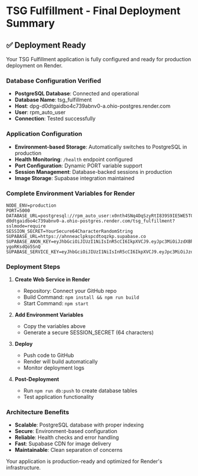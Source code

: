 # TSG Fulfillment - Final Deployment Summary

## ✅ Deployment Ready

Your TSG Fulfillment application is fully configured and ready for production deployment on Render.

### Database Configuration Verified
- **PostgreSQL Database**: Connected and operational
- **Database Name**: tsg_fulfillment
- **Host**: dpg-d0dtgaidbo4c739abnv0-a.ohio-postgres.render.com
- **User**: rpm_auto_user
- **Connection**: Tested successfully

### Application Configuration
- **Environment-based Storage**: Automatically switches to PostgreSQL in production
- **Health Monitoring**: `/health` endpoint configured
- **Port Configuration**: Dynamic PORT variable support
- **Session Management**: Database-backed sessions in production
- **Image Storage**: Supabase integration maintained

### Complete Environment Variables for Render

```
NODE_ENV=production
PORT=5000
DATABASE_URL=postgresql://rpm_auto_user:x0nth4SNq4DqSzyRtI839S9IE5WE5TG6@dpg-d0dtgaidbo4c739abnv0-a.ohio-postgres.render.com/tsg_fulfillment?sslmode=require
SESSION_SECRET=YourSecure64CharacterRandomString
SUPABASE_URL=https://ahnneaclpkspcdtoqzkp.supabase.co
SUPABASE_ANON_KEY=eyJhbGciOiJIUzI1NiIsInR5cCI6IkpXVCJ9.eyJpc3MiOiJzdXBhYmFzZSIsInJlZiI6ImFobm5lYWNscGtzcGNkdG9xemtwIiwicm9sZSI6ImFub24iLCJpYXQiOjE3NDQ3MzgzNDcsImV4cCI6MjA2MDMxNDM0N30.3xfgsXV391EQynu_1PaSldkDiMf12-ygoRKsdQo5SnQ
SUPABASE_SERVICE_KEY=eyJhbGciOiJIUzI1NiIsInR5cCI6IkpXVCJ9.eyJpc3MiOiJzdXBhYmFzZSIsInJlZiI6ImFobm5lYWNscGtzcGNkdG9xemtwIiwicm9sZSI6InNlcnZpY2Vfcm9sZSIsImlhdCI6MTc0NDczODM0NywiZXhwIjoyMDYwMzE0MzQ3fQ.8chAkrs9jswOSCsTgSnSoClm3EUy_qjnhqbQDzuA8KU
```

### Deployment Steps

1. **Create Web Service in Render**
   - Repository: Connect your GitHub repo
   - Build Command: `npm install && npm run build`
   - Start Command: `npm start`

2. **Add Environment Variables**
   - Copy the variables above
   - Generate a secure SESSION_SECRET (64 characters)

3. **Deploy**
   - Push code to GitHub
   - Render will build automatically
   - Monitor deployment logs

4. **Post-Deployment**
   - Run `npm run db:push` to create database tables
   - Test application functionality

### Architecture Benefits

- **Scalable**: PostgreSQL database with proper indexing
- **Secure**: Environment-based configuration
- **Reliable**: Health checks and error handling
- **Fast**: Supabase CDN for image delivery
- **Maintainable**: Clean separation of concerns

Your application is production-ready and optimized for Render's infrastructure.